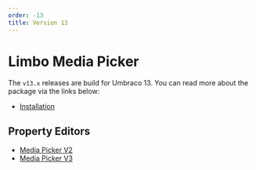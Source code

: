 ```yaml
---
order: -13
title: Version 13
---
```


# Limbo Media Picker

The `v13.x` releases are build for Umbraco 13. You can read more about the package via the links below:

- [Installation](./installation.md)

## Property Editors

- [Media Picker V2](./property-editors/mediapicker/)
- [Media Picker V3](./property-editors/mediapickerwithcrops/)
